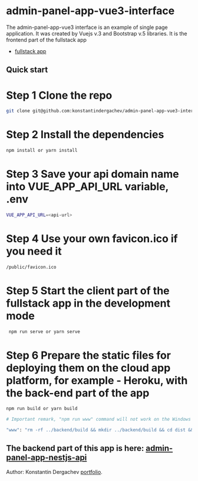 # admin-panel-app-vue3-interface

The admin-panel-app-vue3 interface is an example of single page application. It was created by Vuejs v.3 and Bootstrap v.5 libraries. It is the frontend part of the fullstack app

- [fullstack app](https://head-person-panel.herokuapp.com/signup)

## Quick start

# Step 1 Clone the repo

```bash
git clone git@github.com:konstantindergachev/admin-panel-app-vue3-interface.git
```

# Step 2 Install the dependencies

```bash
npm install or yarn install
```

# Step 3 Save your api domain name into VUE_APP_API_URL variable, .env

```sh
VUE_APP_API_URL=<api-url>
```

# Step 4 Use your own favicon.ico if you need it

```bash
/public/favicon.ico
```

# Step 5 Start the client part of the fullstack app in the development mode

```bash
 npm run serve or yarn serve
```

# Step 6 Prepare the static files for deploying them on the cloud app platform, for example - Heroku, with the back-end part of the app

```bash
npm run build or yarn build

# Important remark, "npm run www" command will not work on the Windows system. You need to rewrite this command for auto-copy static files to the backend dir.

"www": "rm -rf ../backend/build && mkdir ../backend/build && cd dist && cp -rf . ../../backend/build"
```

## The backend part of this app is here: [admin-panel-app-nestjs-api](https://github.com/konstantindergachev/admin-panel-app-nestjs-api)

Author:
Konstantin Dergachev [portfolio](http://dergachevkonstantin.surge.sh/).
